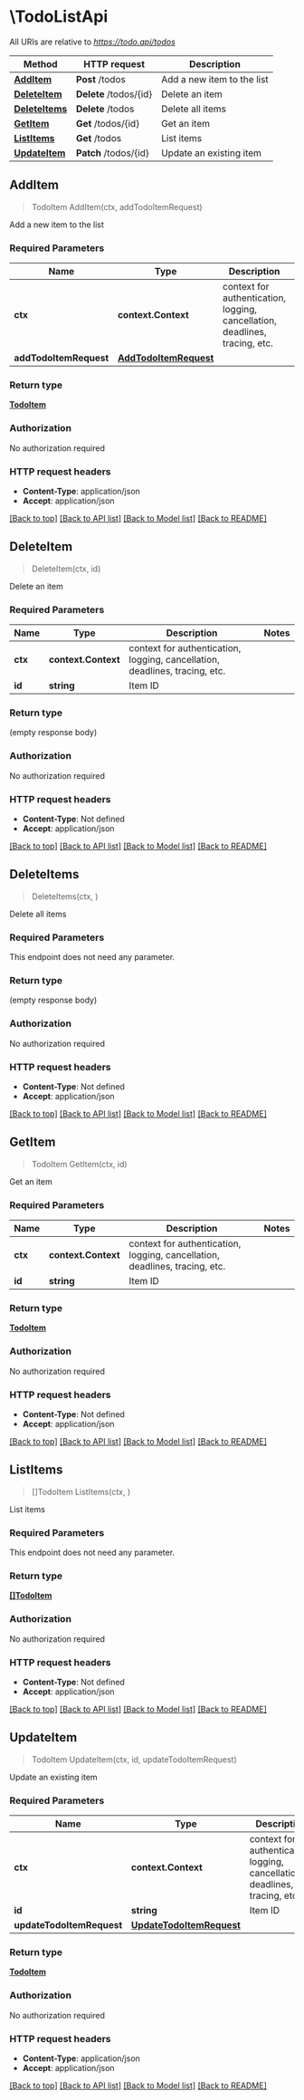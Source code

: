 # \TodoListApi

All URIs are relative to *https://todo.api/todos*

Method | HTTP request | Description
------------- | ------------- | -------------
[**AddItem**](TodoListApi.md#AddItem) | **Post** /todos | Add a new item to the list
[**DeleteItem**](TodoListApi.md#DeleteItem) | **Delete** /todos/{id} | Delete an item
[**DeleteItems**](TodoListApi.md#DeleteItems) | **Delete** /todos | Delete all items
[**GetItem**](TodoListApi.md#GetItem) | **Get** /todos/{id} | Get an item
[**ListItems**](TodoListApi.md#ListItems) | **Get** /todos | List items
[**UpdateItem**](TodoListApi.md#UpdateItem) | **Patch** /todos/{id} | Update an existing item



## AddItem

> TodoItem AddItem(ctx, addTodoItemRequest)

Add a new item to the list

### Required Parameters


Name | Type | Description  | Notes
------------- | ------------- | ------------- | -------------
**ctx** | **context.Context** | context for authentication, logging, cancellation, deadlines, tracing, etc.
**addTodoItemRequest** | [**AddTodoItemRequest**](AddTodoItemRequest.md)|  | 

### Return type

[**TodoItem**](TodoItem.md)

### Authorization

No authorization required

### HTTP request headers

- **Content-Type**: application/json
- **Accept**: application/json

[[Back to top]](#) [[Back to API list]](../README.md#documentation-for-api-endpoints)
[[Back to Model list]](../README.md#documentation-for-models)
[[Back to README]](../README.md)


## DeleteItem

> DeleteItem(ctx, id)

Delete an item

### Required Parameters


Name | Type | Description  | Notes
------------- | ------------- | ------------- | -------------
**ctx** | **context.Context** | context for authentication, logging, cancellation, deadlines, tracing, etc.
**id** | **string**| Item ID | 

### Return type

 (empty response body)

### Authorization

No authorization required

### HTTP request headers

- **Content-Type**: Not defined
- **Accept**: application/json

[[Back to top]](#) [[Back to API list]](../README.md#documentation-for-api-endpoints)
[[Back to Model list]](../README.md#documentation-for-models)
[[Back to README]](../README.md)


## DeleteItems

> DeleteItems(ctx, )

Delete all items

### Required Parameters

This endpoint does not need any parameter.

### Return type

 (empty response body)

### Authorization

No authorization required

### HTTP request headers

- **Content-Type**: Not defined
- **Accept**: application/json

[[Back to top]](#) [[Back to API list]](../README.md#documentation-for-api-endpoints)
[[Back to Model list]](../README.md#documentation-for-models)
[[Back to README]](../README.md)


## GetItem

> TodoItem GetItem(ctx, id)

Get an item

### Required Parameters


Name | Type | Description  | Notes
------------- | ------------- | ------------- | -------------
**ctx** | **context.Context** | context for authentication, logging, cancellation, deadlines, tracing, etc.
**id** | **string**| Item ID | 

### Return type

[**TodoItem**](TodoItem.md)

### Authorization

No authorization required

### HTTP request headers

- **Content-Type**: Not defined
- **Accept**: application/json

[[Back to top]](#) [[Back to API list]](../README.md#documentation-for-api-endpoints)
[[Back to Model list]](../README.md#documentation-for-models)
[[Back to README]](../README.md)


## ListItems

> []TodoItem ListItems(ctx, )

List items

### Required Parameters

This endpoint does not need any parameter.

### Return type

[**[]TodoItem**](TodoItem.md)

### Authorization

No authorization required

### HTTP request headers

- **Content-Type**: Not defined
- **Accept**: application/json

[[Back to top]](#) [[Back to API list]](../README.md#documentation-for-api-endpoints)
[[Back to Model list]](../README.md#documentation-for-models)
[[Back to README]](../README.md)


## UpdateItem

> TodoItem UpdateItem(ctx, id, updateTodoItemRequest)

Update an existing item

### Required Parameters


Name | Type | Description  | Notes
------------- | ------------- | ------------- | -------------
**ctx** | **context.Context** | context for authentication, logging, cancellation, deadlines, tracing, etc.
**id** | **string**| Item ID | 
**updateTodoItemRequest** | [**UpdateTodoItemRequest**](UpdateTodoItemRequest.md)|  | 

### Return type

[**TodoItem**](TodoItem.md)

### Authorization

No authorization required

### HTTP request headers

- **Content-Type**: application/json
- **Accept**: application/json

[[Back to top]](#) [[Back to API list]](../README.md#documentation-for-api-endpoints)
[[Back to Model list]](../README.md#documentation-for-models)
[[Back to README]](../README.md)

